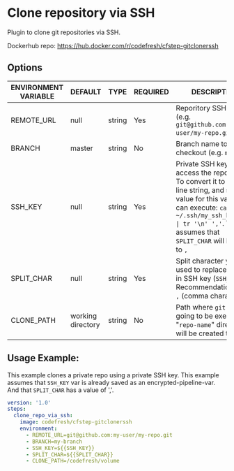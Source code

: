 # Clone repository via SSH
Plugin to clone git repositories via SSH.

Dockerhub repo: https://hub.docker.com/r/codefresh/cfstep-gitclonerssh

## Options
| ENVIRONMENT VARIABLE | DEFAULT | TYPE | REQUIRED | DESCRIPTION |
|--|--|--|--|--|
| REMOTE_URL | null | string | Yes | Reporitory SSH URL (e.g. `git@github.com:my-user/my-repo.git`) |
| BRANCH | master | string | No | Branch name to checkout (e.g. `master`) |
| SSH_KEY | null | string | Yes | Private SSH key to access the repository. To convert it to single line string, and set a value for this var you can execute: `cat ~/.ssh/my_ssh_key_file \| tr '\n' ','`. This assumes that `SPLIT_CHAR` will be set to `,` |
| SPLIT_CHAR | null | string | Yes | Split character you’ve used to replace newline in SSH key (`SSH_KEY`). Recommendation: use `,` (comma character)|
| CLONE_PATH | working directory | string | No | Path where `git clone` is going to be executed. A "`repo-name`" directory will be created there|

## Usage Example:
This  example clones a private repo using a private SSH key.
This example assumes that `SSH_KEY` var is already saved as an encrypted-pipeline-var. And that `SPLIT_CHAR` has a value of ','.

```yaml
version: '1.0'
steps:
  clone_repo_via_ssh:
    image: codefresh/cfstep-gitclonerssh
    environment:
      - REMOTE_URL=git@github.com:my-user/my-repo.git
      - BRANCH=my-branch
      - SSH_KEY=${{SSH_KEY}}
      - SPLIT_CHAR=${{SPLIT_CHAR}}
      - CLONE_PATH=/codefresh/volume 
```
